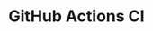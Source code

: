 # GitHub Actions CI

















































































































































































































































































































































































































































































































































































































































































































































































































































































































































































































































































































































































































































































































































































































































































































































































































































































































































































































































































































































































































































































